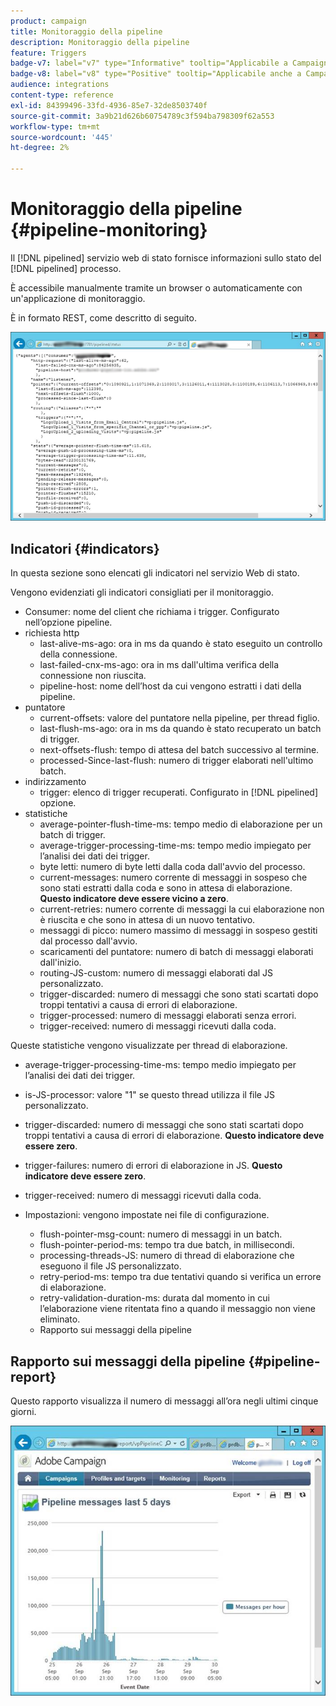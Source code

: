 ```yaml
---
product: campaign
title: Monitoraggio della pipeline
description: Monitoraggio della pipeline
feature: Triggers
badge-v7: label="v7" type="Informative" tooltip="Applicabile a Campaign Classic v7"
badge-v8: label="v8" type="Positive" tooltip="Applicabile anche a Campaign v8"
audience: integrations
content-type: reference
exl-id: 84399496-33fd-4936-85e7-32de8503740f
source-git-commit: 3a9b21d626b60754789c3f594ba798309f62a553
workflow-type: tm+mt
source-wordcount: '445'
ht-degree: 2%

---
```


# Monitoraggio della pipeline {#pipeline-monitoring}



Il [!DNL pipelined] servizio web di stato fornisce informazioni sullo stato del [!DNL pipelined] processo.

È accessibile manualmente tramite un browser o automaticamente con un&#39;applicazione di monitoraggio.

È in formato REST, come descritto di seguito.

![](assets/triggers_8.png)

## Indicatori {#indicators}

In questa sezione sono elencati gli indicatori nel servizio Web di stato.

Vengono evidenziati gli indicatori consigliati per il monitoraggio.

* Consumer: nome del client che richiama i trigger. Configurato nell’opzione pipeline.
* richiesta http
   * last-alive-ms-ago: ora in ms da quando è stato eseguito un controllo della connessione.
   * last-failed-cnx-ms-ago: ora in ms dall&#39;ultima verifica della connessione non riuscita.
   * pipeline-host: nome dell’host da cui vengono estratti i dati della pipeline.
* puntatore
   * current-offsets: valore del puntatore nella pipeline, per thread figlio.
   * last-flush-ms-ago: ora in ms da quando è stato recuperato un batch di trigger.
   * next-offsets-flush: tempo di attesa del batch successivo al termine.
   * processed-Since-last-flush: numero di trigger elaborati nell&#39;ultimo batch.
* indirizzamento
   * trigger: elenco di trigger recuperati. Configurato in [!DNL pipelined] opzione.
* statistiche
   * average-pointer-flush-time-ms: tempo medio di elaborazione per un batch di trigger.
   * average-trigger-processing-time-ms: tempo medio impiegato per l’analisi dei dati dei trigger.
   * byte letti: numero di byte letti dalla coda dall&#39;avvio del processo.
   * current-messages: numero corrente di messaggi in sospeso che sono stati estratti dalla coda e sono in attesa di elaborazione. **Questo indicatore deve essere vicino a zero**.
   * current-retries: numero corrente di messaggi la cui elaborazione non è riuscita e che sono in attesa di un nuovo tentativo.
   * messaggi di picco: numero massimo di messaggi in sospeso gestiti dal processo dall&#39;avvio.
   * scaricamenti del puntatore: numero di batch di messaggi elaborati dall&#39;inizio.
   * routing-JS-custom: numero di messaggi elaborati dal JS personalizzato.
   * trigger-discarded: numero di messaggi che sono stati scartati dopo troppi tentativi a causa di errori di elaborazione.
   * trigger-processed: numero di messaggi elaborati senza errori.
   * trigger-received: numero di messaggi ricevuti dalla coda.

Queste statistiche vengono visualizzate per thread di elaborazione.

* average-trigger-processing-time-ms: tempo medio impiegato per l’analisi dei dati dei trigger.
* is-JS-processor: valore &quot;1&quot; se questo thread utilizza il file JS personalizzato.
* trigger-discarded: numero di messaggi che sono stati scartati dopo troppi tentativi a causa di errori di elaborazione. **Questo indicatore deve essere zero**.
* trigger-failures: numero di errori di elaborazione in JS. **Questo indicatore deve essere zero**.
* trigger-received: numero di messaggi ricevuti dalla coda.

* Impostazioni: vengono impostate nei file di configurazione.
   * flush-pointer-msg-count: numero di messaggi in un batch.
   * flush-pointer-period-ms: tempo tra due batch, in millisecondi.
   * processing-threads-JS: numero di thread di elaborazione che eseguono il file JS personalizzato.
   * retry-period-ms: tempo tra due tentativi quando si verifica un errore di elaborazione.
   * retry-validation-duration-ms: durata dal momento in cui l’elaborazione viene ritentata fino a quando il messaggio non viene eliminato.
   * Rapporto sui messaggi della pipeline

## Rapporto sui messaggi della pipeline {#pipeline-report}

Questo rapporto visualizza il numero di messaggi all’ora negli ultimi cinque giorni.

![](assets/triggers_9.png)
